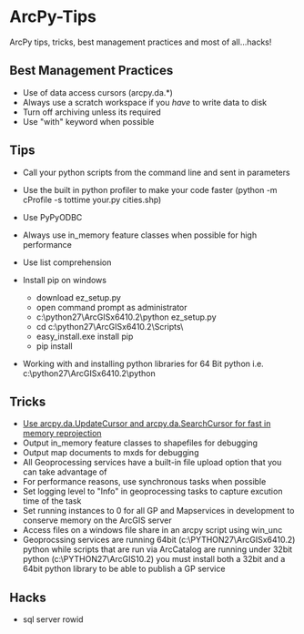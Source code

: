 ArcPy-Tips
==========

ArcPy tips, tricks, best management practices and most of all...hacks!

## Best Management Practices
* Use of data access cursors (arcpy.da.*)
* Always use a scratch workspace if you _have_ to write data to disk
* Turn off archiving unless its required
* Use "with" keyword when possible

## Tips
* Call your python scripts from the command line and sent in parameters
* Use the built in python profiler to make your code faster (python -m cProfile -s tottime your.py cities.shp)
* Use PyPyODBC
* Always use in_memory feature classes when possible for high performance
* Use list comprehension 
* Install pip on windows
  * download ez_setup.py 
  * open command prompt as administrator
  * c:\python27\ArcGISx6410.2\python ez_setup.py
  * cd c:\python27\ArcGISx6410.2\Scripts\
  * easy_install.exe install pip
  * pip install <whatever>

* Working with and installing python libraries for 64 Bit python i.e. c:\python27\ArcGISx6410.2\python

## Tricks
* [Use arcpy.da.UpdateCursor and arcpy.da.SearchCursor for fast in memory reprojection](Tricks/cursors_fast_reproject.py)
* Output in_memory feature classes to shapefiles for debugging
* Output map documents to mxds for debugging
* All Geoprocessing services have a built-in file upload option that you can take advantage of
* For performance reasons, use synchronous tasks when possible
* Set logging level to "Info" in geoprocessing tasks to capture excution time of the task
* Set running instances to 0 for all GP and Mapservices in development to conserve memory on the ArcGIS server
* Access files on a windows file share in an arcpy script using win_unc
* Geoprocssing services are running 64bit (c:\PYTHON27\ArcGISx6410.2) python while scripts that are run via ArcCatalog are running under 32bit python (c:\PYTHON27\ArcGIS10.2) you must install both a 32bit and a 64bit python library to be able to publish a GP service

## Hacks
* sql server rowid 
